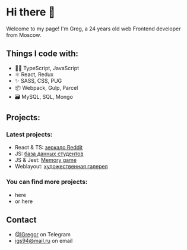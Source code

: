 # Hi there 👋

Welcome to my page!
I'm Greg, a 24 years old web Frontend developer from Moscow.

## Things I code with:

- 👨‍💻 TypeScript, JavaScript
- ⚛️ React, Redux
- ✨ SASS, CSS, PUG
- 📦 Webpack, Gulp, Parcel
- 🗃️ MySQL, SQL, Mongo

## Projects:

### Latest projects:

* React & TS: [зеркало Reddit](https://www.yandex.ru) 
* JS: [база данных студентов](https://www.yandex.ru) 
* JS & Jest: [Memory game](https://www.yandex.ru) 
* Weblayout: [художественная галерея](https://www.yandex.ru) 

### You can find more projects:
- here 
- or here

## Contact
- [@IGregor](https://t.me/Igregor) on Telegram
- <a href="mailto:igs94@mail.ru">igs94@mail.ru</a> on email


